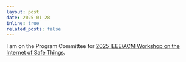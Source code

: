 ```yaml
---
layout: post
date: 2025-01-28
inline: true
related_posts: false
---
```


I am on the Program Committee for [2025 IEEE/ACM Workshop on the Internet of Safe Things](https://safethings25.ieee-security.org/#organization).
